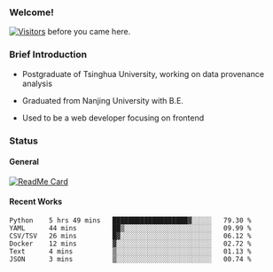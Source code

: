### Welcome!

[![Visitors](https://visitor-badge.laobi.icu/badge?page_id=HermitSun.HermitSun)]() before you came here.

### Brief Introduction

- Postgraduate of Tsinghua University, working on data provenance analysis

- Graduated from Nanjing University with B.E.

- Used to be a web developer focusing on frontend

### Status

#### General

[![ReadMe Card](https://github-readme-stats.hermitsun.vercel.app/api?username=HermitSun&count_private=true&show_icons=true)]()

#### Recent Works

<!--START_SECTION:waka-->

```text
Python    5 hrs 49 mins   ███████████████████▓░░░░░   79.30 %
YAML      44 mins         ██▒░░░░░░░░░░░░░░░░░░░░░░   09.99 %
CSV/TSV   26 mins         █▓░░░░░░░░░░░░░░░░░░░░░░░   06.12 %
Docker    12 mins         ▓░░░░░░░░░░░░░░░░░░░░░░░░   02.72 %
Text      4 mins          ▒░░░░░░░░░░░░░░░░░░░░░░░░   01.13 %
JSON      3 mins          ▒░░░░░░░░░░░░░░░░░░░░░░░░   00.74 %
```

<!--END_SECTION:waka-->
